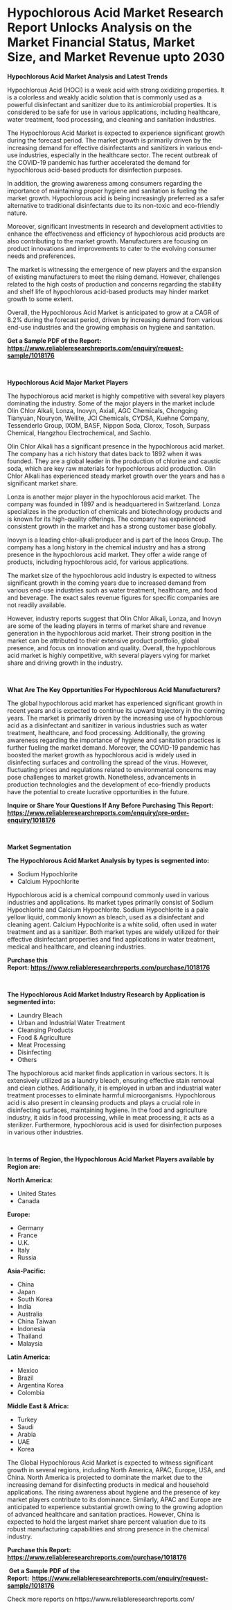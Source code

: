 <p><h1>Hypochlorous Acid Market Research Report Unlocks Analysis on the Market Financial Status, Market Size, and Market Revenue upto 2030</h1></p><p><strong>Hypochlorous Acid Market Analysis and Latest Trends</strong></p>
<p><p>Hypochlorous Acid (HOCl) is a weak acid with strong oxidizing properties. It is a colorless and weakly acidic solution that is commonly used as a powerful disinfectant and sanitizer due to its antimicrobial properties. It is considered to be safe for use in various applications, including healthcare, water treatment, food processing, and cleaning and sanitation industries.</p><p>The Hypochlorous Acid Market is expected to experience significant growth during the forecast period. The market growth is primarily driven by the increasing demand for effective disinfectants and sanitizers in various end-use industries, especially in the healthcare sector. The recent outbreak of the COVID-19 pandemic has further accelerated the demand for hypochlorous acid-based products for disinfection purposes.</p><p>In addition, the growing awareness among consumers regarding the importance of maintaining proper hygiene and sanitation is fueling the market growth. Hypochlorous acid is being increasingly preferred as a safer alternative to traditional disinfectants due to its non-toxic and eco-friendly nature.</p><p>Moreover, significant investments in research and development activities to enhance the effectiveness and efficiency of hypochlorous acid products are also contributing to the market growth. Manufacturers are focusing on product innovations and improvements to cater to the evolving consumer needs and preferences.</p><p>The market is witnessing the emergence of new players and the expansion of existing manufacturers to meet the rising demand. However, challenges related to the high costs of production and concerns regarding the stability and shelf life of hypochlorous acid-based products may hinder market growth to some extent.</p><p>Overall, the Hypochlorous Acid Market is anticipated to grow at a CAGR of 8.2% during the forecast period, driven by increasing demand from various end-use industries and the growing emphasis on hygiene and sanitation.</p></p>
<p><strong>Get a Sample PDF of the Report:&nbsp; <a href="https://www.reliableresearchreports.com/enquiry/request-sample/1018176">https://www.reliableresearchreports.com/enquiry/request-sample/1018176</a></strong></p>
<p>&nbsp;</p>
<p><strong>Hypochlorous Acid Major Market Players</strong></p>
<p><p>The hypochlorous acid market is highly competitive with several key players dominating the industry. Some of the major players in the market include Olin Chlor Alkali, Lonza, Inovyn, Axiall, AGC Chemicals, Chongqing Tianyuan, Nouryon, Weilite, JCI Chemicals, CYDSA, Kuehne Company, Tessenderlo Group, IXOM, BASF, Nippon Soda, Clorox, Tosoh, Surpass Chemical, Hangzhou Electrochemical, and Sachlo.</p><p>Olin Chlor Alkali has a significant presence in the hypochlorous acid market. The company has a rich history that dates back to 1892 when it was founded. They are a global leader in the production of chlorine and caustic soda, which are key raw materials for hypochlorous acid production. Olin Chlor Alkali has experienced steady market growth over the years and has a significant market share.</p><p>Lonza is another major player in the hypochlorous acid market. The company was founded in 1897 and is headquartered in Switzerland. Lonza specializes in the production of chemicals and biotechnology products and is known for its high-quality offerings. The company has experienced consistent growth in the market and has a strong customer base globally.</p><p>Inovyn is a leading chlor-alkali producer and is part of the Ineos Group. The company has a long history in the chemical industry and has a strong presence in the hypochlorous acid market. They offer a wide range of products, including hypochlorous acid, for various applications.</p><p>The market size of the hypochlorous acid industry is expected to witness significant growth in the coming years due to increased demand from various end-use industries such as water treatment, healthcare, and food and beverage. The exact sales revenue figures for specific companies are not readily available.</p><p>However, industry reports suggest that Olin Chlor Alkali, Lonza, and Inovyn are some of the leading players in terms of market share and revenue generation in the hypochlorous acid market. Their strong position in the market can be attributed to their extensive product portfolio, global presence, and focus on innovation and quality. Overall, the hypochlorous acid market is highly competitive, with several players vying for market share and driving growth in the industry.</p></p>
<p>&nbsp;</p>
<p><strong>What Are The Key Opportunities For Hypochlorous Acid Manufacturers?</strong></p>
<p><p>The global hypochlorous acid market has experienced significant growth in recent years and is expected to continue its upward trajectory in the coming years. The market is primarily driven by the increasing use of hypochlorous acid as a disinfectant and sanitizer in various industries such as water treatment, healthcare, and food processing. Additionally, the growing awareness regarding the importance of hygiene and sanitation practices is further fueling the market demand. Moreover, the COVID-19 pandemic has boosted the market growth as hypochlorous acid is widely used in disinfecting surfaces and controlling the spread of the virus. However, fluctuating prices and regulations related to environmental concerns may pose challenges to market growth. Nonetheless, advancements in production technologies and the development of eco-friendly products have the potential to create lucrative opportunities in the future.</p></p>
<p><strong>Inquire or Share Your Questions If Any Before Purchasing This Report: <a href="https://www.reliableresearchreports.com/enquiry/pre-order-enquiry/1018176">https://www.reliableresearchreports.com/enquiry/pre-order-enquiry/1018176</a></strong></p>
<p>&nbsp;</p>
<p><strong>Market Segmentation</strong></p>
<p><strong>The Hypochlorous Acid Market Analysis by types is segmented into:</strong></p>
<p><ul><li>Sodium Hypochlorite</li><li>Calcium Hypochlorite</li></ul></p>
<p><p>Hypochlorous acid is a chemical compound commonly used in various industries and applications. Its market types primarily consist of Sodium Hypochlorite and Calcium Hypochlorite. Sodium Hypochlorite is a pale yellow liquid, commonly known as bleach, used as a disinfectant and cleaning agent. Calcium Hypochlorite is a white solid, often used in water treatment and as a sanitizer. Both market types are widely utilized for their effective disinfectant properties and find applications in water treatment, medical and healthcare, and cleaning industries.</p></p>
<p><strong>Purchase this Report:&nbsp;<a href="https://www.reliableresearchreports.com/purchase/1018176">https://www.reliableresearchreports.com/purchase/1018176</a></strong></p>
<p>&nbsp;</p>
<p><strong>The Hypochlorous Acid Market Industry Research by Application is segmented into:</strong></p>
<p><ul><li>Laundry Bleach</li><li>Urban and Industrial Water Treatment</li><li>Cleansing Products</li><li>Food & Agriculture</li><li>Meat Processing</li><li>Disinfecting</li><li>Others</li></ul></p>
<p><p>The hypochlorous acid market finds application in various sectors. It is extensively utilized as a laundry bleach, ensuring effective stain removal and clean clothes. Additionally, it is employed in urban and industrial water treatment processes to eliminate harmful microorganisms. Hypochlorous acid is also present in cleansing products and plays a crucial role in disinfecting surfaces, maintaining hygiene. In the food and agriculture industry, it aids in food processing, while in meat processing, it acts as a sterilizer. Furthermore, hypochlorous acid is used for disinfection purposes in various other industries.</p></p>
<p>&nbsp;</p>
<p><strong>In terms of Region, the Hypochlorous Acid Market Players available by Region are:</strong></p>
<p>
    <p> <strong> North America: </strong>
        <ul>
            <li>United States</li>
            <li>Canada</li>
        </ul>
        </p> 
    <p> <strong> Europe: </strong>
        <ul>
            <li>Germany</li>
            <li>France</li>
            <li>U.K.</li>
            <li>Italy</li>
            <li>Russia</li>
        </ul>
        </p> 
    <p> <strong> Asia-Pacific: </strong>
        <ul>
            <li>China</li>
            <li>Japan</li>
            <li>South Korea</li>
            <li>India</li>
            <li>Australia</li>
            <li>China Taiwan</li>
            <li>Indonesia</li>
            <li>Thailand</li>
            <li>Malaysia</li>
        </ul>
        </p> 
    <p> <strong> Latin America: </strong>
        <ul>
            <li>Mexico</li>
            <li>Brazil</li>
            <li>Argentina Korea</li>
            <li>Colombia</li>
        </ul>
        </p> 
    <p> <strong> Middle East & Africa: </strong>
        <ul>
            <li>Turkey</li>
            <li>Saudi</li>
            <li>Arabia</li>
            <li>UAE</li>
            <li>Korea</li>
        </ul>
    </p>
    </p>
<p><p>The Global Hypochlorous Acid Market is expected to witness significant growth in several regions, including North America, APAC, Europe, USA, and China. North America is projected to dominate the market due to the increasing demand for disinfecting products in medical and household applications. The rising awareness about hygiene and the presence of key market players contribute to its dominance. Similarly, APAC and Europe are anticipated to experience substantial growth owing to the growing adoption of advanced healthcare and sanitation practices. However, China is expected to hold the largest market share percent valuation due to its robust manufacturing capabilities and strong presence in the chemical industry.</p></p>
<p><strong>Purchase this Report: <a href="https://www.reliableresearchreports.com/purchase/1018176">https://www.reliableresearchreports.com/purchase/1018176</a></strong></p>
<p>&nbsp;<strong>Get a Sample PDF of the Report:&nbsp;&nbsp;<a href="https://www.reliableresearchreports.com/enquiry/request-sample/1018176">https://www.reliableresearchreports.com/enquiry/request-sample/1018176</a></strong></p>
<p><strong></strong></p>
<p>Check more reports on https://www.reliableresearchreports.com/</p>